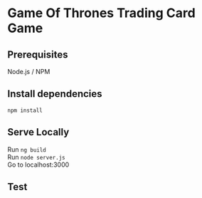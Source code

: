 # Game Of Thrones Trading Card Game  
  
## Prerequisites  
Node.js / NPM  
  
## Install dependencies  
`npm install`  
  
## Serve Locally  
Run `ng build`  
Run `node server.js`  
Go to localhost:3000

## Test

